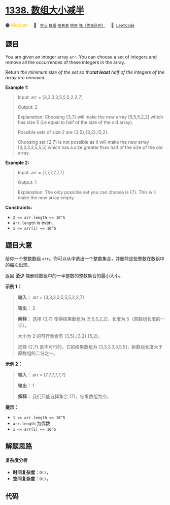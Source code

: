 # [1338. 数组大小减半](https://leetcode.com/problems/reduce-array-size-to-the-half)

🟠 <font color=#ffb800>Medium</font>&emsp; 🔖&ensp; [`贪心`](/tag/greedy.md) [`数组`](/tag/array.md) [`哈希表`](/tag/hash-table.md) [`排序`](/tag/sorting.md) [`堆（优先队列）`](/tag/heap-priority-queue.md)&emsp; 🔗&ensp;[`LeetCode`](https://leetcode.com/problems/reduce-array-size-to-the-half)

## 题目

You are given an integer array `arr`. You can choose a set of integers and
remove all the occurrences of these integers in the array.

Return _the minimum size of the set so that**at least** half of the integers
of the array are removed_.



**Example 1:**

> Input: arr = [3,3,3,3,5,5,5,2,2,7]
> 
> Output: 2
> 
> Explanation: Choosing {3,7} will make the new array [5,5,5,2,2] which has size 5 (i.e equal to half of the size of the old array).
> 
> Possible sets of size 2 are {3,5},{3,2},{5,2}.
> 
> Choosing set {2,7} is not possible as it will make the new array [3,3,3,3,5,5,5] which has a size greater than half of the size of the old array.

**Example 2:**

> Input: arr = [7,7,7,7,7,7]
> 
> Output: 1
> 
> Explanation: The only possible set you can choose is {7}. This will make the new array empty.

**Constraints:**

  * `2 <= arr.length <= 10^5`
  * `arr.length` is even.
  * `1 <= arr[i] <= 10^5`


## 题目大意

给你一个整数数组 `arr`。你可以从中选出一个整数集合，并删除这些整数在数组中的每次出现。

返回 **至少**  能删除数组中的一半整数的整数集合的最小大小。



**示例 1：**

> 
> 
> 
> 
> 
> **输入：** arr = [3,3,3,3,5,5,5,2,2,7]
> 
> **输出：** 2
> 
> **解释：** 选择 {3,7} 使得结果数组为 [5,5,5,2,2]、长度为 5（原数组长度的一半）。
> 
> 大小为 2 的可行集合有 {3,5},{3,2},{5,2}。
> 
> 选择 {2,7} 是不可行的，它的结果数组为 [3,3,3,3,5,5,5]，新数组长度大于原数组的二分之一。
> 
> 

**示例 2：**

> 
> 
> 
> 
> 
> **输入：** arr = [7,7,7,7,7,7]
> 
> **输出：** 1
> 
> **解释：** 我们只能选择集合 {7}，结果数组为空。
> 
> 



**提示：**

  * `1 <= arr.length <= 10^5`
  * `arr.length` 为偶数
  * `1 <= arr[i] <= 10^5`


## 解题思路

#### 复杂度分析

- **时间复杂度**：`O()`，
- **空间复杂度**：`O()`，

## 代码

```javascript

```